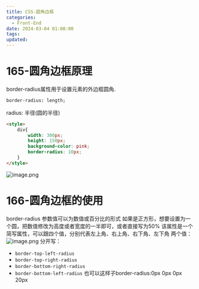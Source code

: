 ```yaml
---
title: CSS-圆角边框
categories:
  - Front-End
date: 2024-03-04 01:08:00
tags:
updated:
---
```

# 165-圆角边框原理
border-radius属性用于设置元素的外边框圆角.
```html
border-radius: length;
```
radius: 半径(圆的半径)
```html
<style>
    div{
        width: 300px;
        height: 150px;
        background-color: pink;
        border-radius: 10px;
    }
</style>
```
![image.png](https://illyber-images.oss-cn-chengdu.aliyuncs.com/202403042132079.png)

# 166-圆角边框的使用
border-radius 参数值可以为数值或百分比的形式
如果是正方形，想要设置为一个圆，把数值修改为高度或者宽度的一半即可，或者直接写为50%
该属性是一个简写属性，可以跟四个值，分别代表左上角、右上角、右下角、左下角
两个值：
![image.png](https://illyber-images.oss-cn-chengdu.aliyuncs.com/202403042154514.png)
分开写：
- `border-top-left-radius`
- `border-top-right-radius`
- `border-bottom-right-radius`
- `border-bottom-left-radius`
也可以这样子border-radius:0px 0px 0px 20px